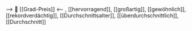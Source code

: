 --> 💸 [[Grad-Preis]] <--
, [[hervorragend]], [[großartig]], [[gewöhnlich]], [[rekordverdächtig]], [[Durchschnittsalter]], [[überdurchschnittlich]], [[Durchschnitt]]